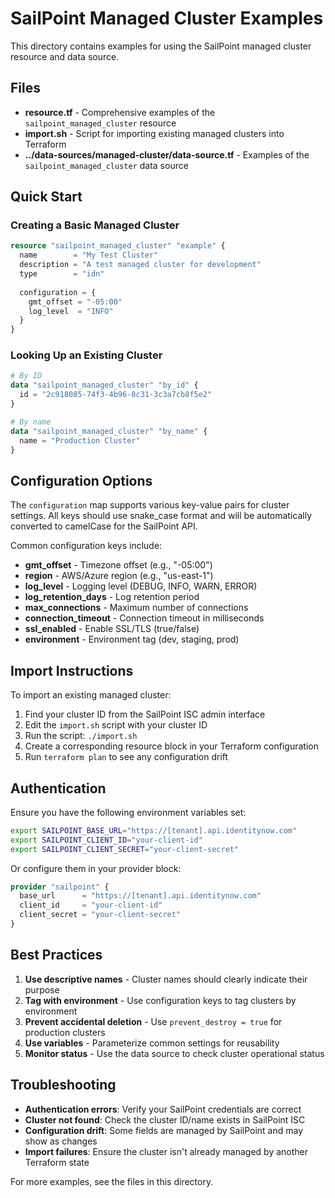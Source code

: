 # SailPoint Managed Cluster Examples

This directory contains examples for using the SailPoint managed cluster resource and data source.

## Files

- **resource.tf** - Comprehensive examples of the `sailpoint_managed_cluster` resource
- **import.sh** - Script for importing existing managed clusters into Terraform
- **../data-sources/managed-cluster/data-source.tf** - Examples of the `sailpoint_managed_cluster` data source

## Quick Start

### Creating a Basic Managed Cluster

```terraform
resource "sailpoint_managed_cluster" "example" {
  name        = "My Test Cluster"
  description = "A test managed cluster for development"
  type        = "idn"
  
  configuration = {
    gmt_offset = "-05:00"
    log_level  = "INFO"
  }
}
```

### Looking Up an Existing Cluster

```terraform
# By ID
data "sailpoint_managed_cluster" "by_id" {
  id = "2c918085-74f3-4b96-8c31-3c3a7cb8f5e2"
}

# By name
data "sailpoint_managed_cluster" "by_name" {
  name = "Production Cluster"
}
```

## Configuration Options

The `configuration` map supports various key-value pairs for cluster settings. All keys should use snake_case format and will be automatically converted to camelCase for the SailPoint API.

Common configuration keys include:

- **gmt_offset** - Timezone offset (e.g., "-05:00")
- **region** - AWS/Azure region (e.g., "us-east-1")
- **log_level** - Logging level (DEBUG, INFO, WARN, ERROR)
- **log_retention_days** - Log retention period
- **max_connections** - Maximum number of connections
- **connection_timeout** - Connection timeout in milliseconds
- **ssl_enabled** - Enable SSL/TLS (true/false)
- **environment** - Environment tag (dev, staging, prod)

## Import Instructions

To import an existing managed cluster:

1. Find your cluster ID from the SailPoint ISC admin interface
2. Edit the `import.sh` script with your cluster ID
3. Run the script: `./import.sh`
4. Create a corresponding resource block in your Terraform configuration
5. Run `terraform plan` to see any configuration drift

## Authentication

Ensure you have the following environment variables set:

```bash
export SAILPOINT_BASE_URL="https://[tenant].api.identitynow.com"
export SAILPOINT_CLIENT_ID="your-client-id"
export SAILPOINT_CLIENT_SECRET="your-client-secret"
```

Or configure them in your provider block:

```terraform
provider "sailpoint" {
  base_url      = "https://[tenant].api.identitynow.com"
  client_id     = "your-client-id"  
  client_secret = "your-client-secret"
}
```

## Best Practices

1. **Use descriptive names** - Cluster names should clearly indicate their purpose
2. **Tag with environment** - Use configuration keys to tag clusters by environment
3. **Prevent accidental deletion** - Use `prevent_destroy = true` for production clusters
4. **Use variables** - Parameterize common settings for reusability
5. **Monitor status** - Use the data source to check cluster operational status

## Troubleshooting

- **Authentication errors**: Verify your SailPoint credentials are correct
- **Cluster not found**: Check the cluster ID/name exists in SailPoint ISC
- **Configuration drift**: Some fields are managed by SailPoint and may show as changes
- **Import failures**: Ensure the cluster isn't already managed by another Terraform state

For more examples, see the files in this directory.